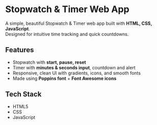 # Stopwatch & Timer Web App
A simple, beautiful Stopwatch & Timer web app built with **HTML, CSS, JavaScript**.  
Designed for intuitive time tracking and quick countdowns.

## Features
- Stopwatch with **start, pause, reset**  
- Timer with **minutes & seconds input**, countdown and alert  
- Responsive, clean UI with gradients, icons, and smooth fonts  
- Made using **Poppins font** + **Font Awesome icons**

## Tech Stack
- HTML5
- CSS
- JavaScript 
